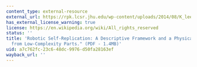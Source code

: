 ```yaml
---
content_type: external-resource
external_url: https://rpk.lcsr.jhu.edu/wp-content/uploads/2014/08/K_lee07_a.pdf
has_external_license_warning: true
license: https://en.wikipedia.org/wiki/All_rights_reserved
status: ''
title: 'Robotic Self-Replication: A Descriptive Framework and a Physical Demonstration
  from Low-Complexity Parts." (PDF - 1.4MB)'
uid: a7c762fc-23c6-48dc-9976-d50fa28163ef
wayback_url: ''
---
```

